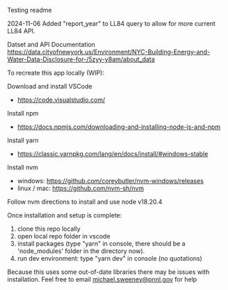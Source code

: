 Testing readme

2024-11-06
Added "report_year" to LL84 query to allow for more current LL84 API.

Datset and API Documentation
https://data.cityofnewyork.us/Environment/NYC-Building-Energy-and-Water-Data-Disclosure-for-/5zyy-y8am/about_data

To recreate this app locally (WIP):

Download and install VSCode

- https://code.visualstudio.com/

Install npm

- https://docs.npmjs.com/downloading-and-installing-node-js-and-npm

Install yarn

- https://classic.yarnpkg.com/lang/en/docs/install/#windows-stable

Install nvm

- windows: https://github.com/coreybutler/nvm-windows/releases
- linux / mac: https://github.com/nvm-sh/nvm

Follow nvm directions to install and use node v18.20.4

Once installation and setup is complete:

1. clone this repo locally
2. open local repo folder in vscode
3. install packages (type "yarn" in console, there should be a 'node_modules' folder in the directory now).
4. run dev environment: type "yarn dev" in console (no quotations)

Because this uses some out-of-date libraries there may be issues with installation. Feel free to email michael.sweeney@pnnl.gov for help
